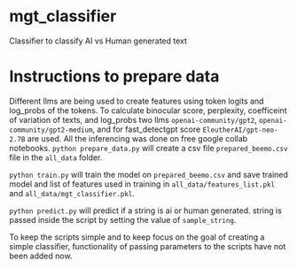# mgt_classifier
Classifier to classify AI vs Human generated text

# Instructions to prepare data
Different llms are being used to create features using token logits and log_probs of the tokens. To calculate binocular score, perplexity, coefficeint of variation of texts, and log_probs two llms `openai-community/gpt2`, `openai-community/gpt2-medium`, and for fast_detectgpt score `EleutherAI/gpt-neo-2.7B` are used. All the inferencing was done on free google collab notebooks.
`python prepare_data.py` will create a csv file `prepared_beemo.csv` file in the `all_data` folder.

`python train.py` will train the model on `prepared_beemo.csv` and save trained model and list of features used in training in `all_data/features_list.pkl` and `all_data/mgt_classifier.pkl`.

`python predict.py` will predict if a string is ai or human generated. string is passed inside the script by setting the value of `sample_string`.

To keep the scripts simple and to keep focus on the goal of creating a simple classifier, functionality of passing parameters to the scripts have not been added now.
